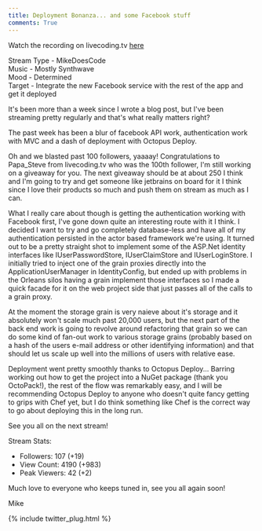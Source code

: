 ```yaml
---
title: Deployment Bonanza... and some Facebook stuff
comments: True
---
```


Watch the recording on livecoding.tv [here](https://www.livecoding.tv/video/mikedoescode-deployment-time/)  

Stream Type - MikeDoesCode   
Music - Mostly Synthwave   
Mood - Determined   
Target - Integrate the new Facebook service with the rest of the app and get it deployed

It's been more than a week since I wrote a blog post, but I've been streaming pretty regularly and that's what really matters right?

The past week has been a blur of facebook API work, authentication work with MVC and a dash of deployment with Octopus Deploy.

Oh and we blasted past 100 followers, yaaaay! Congratulations to Papa_Steve from livecoding.tv who was the 100th follower, I'm still working on a giveaway for you. The next giveaway should be at about 250 I think and I'm going to try and get someone like jetbrains on board for it I think since I love their products so much and push them on stream as much as I can.

What I really care about though is getting the authentication working with Facebook first, I've gone down quite an interesting route with it I think. I decided I want to try and go completely database-less and have all of my authentication persisted in the actor based framework we're using. It turned out to be a pretty straight shot to implement some of the ASP.Net identity interfaces like IUserPasswordStore, IUserClaimStore and IUserLoginStore. I initially tried to inject one of the grain proxies directly into the ApplicationUserManager in IdentityConfig, but ended up with problems in the Orleans silos having a grain implement those interfaces so I made a quick facade for it on the web project side that just passes all of the calls to a grain proxy. 

At the moment the storage grain is very naieve about it's storage and it absolutely won't scale much past 20,000 users, but the next part of the back end work is going to revolve around refactoring that grain so we can do some kind of fan-out work to various storage grains (probably based on a hash of the users e-mail address or other identifying information) and that should let us scale up well into the millions of users with relative ease.

Deployment went pretty smoothly thanks to Octopus Deploy... Barring working out how to get the project into a NuGet package (thank you OctoPack!), the rest of the flow was remarkably easy, and I will be recommending Octopus Deploy to anyone who doesn't quite fancy getting to grips with Chef yet, but I do think something like Chef is the correct way to go about deploying this in the long run.

See you all on the next stream!

Stream Stats:  
 - Followers: 107 (+19)   
 - View Count: 4190 (+983)    
 - Peak Viewers: 42 (+2) 

Much love to everyone who keeps tuned in, see you all again soon!

Mike

{% include twitter_plug.html %}
